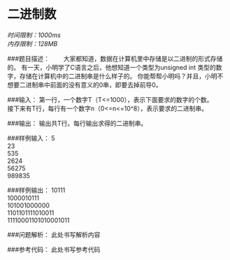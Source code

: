 # 二进制数

*时间限制：1000ms*  
*内存限制：128MB*


###题目描述：
　　大家都知道，数据在计算机里中存储是以二进制的形式存储的。
有一天，小明学了C语言之后，他想知道一个类型为unsigned int 类型的数字，存储在计算机中的二进制串是什么样子的。
你能帮帮小明吗？并且，小明不想要二进制串中前面的没有意义的0串，即要去掉前导0。


###输入：
第一行，一个数字T（T<=1000），表示下面要求的数字的个数。  
接下来有T行，每行有一个数字n（0<=n<=10^8），表示要求的二进制串。


###输出：
输出共T行。每行输出求得的二进制串。


###样例输入：
5  
23  
535  
2624  
56275  
989835  


###样例输出：
10111  
1000010111  
101001000000  
1101101111010011  
11110001101010001011  


###问题解析：
此处书写解析内容

###参考代码：
此处书写参考代码
